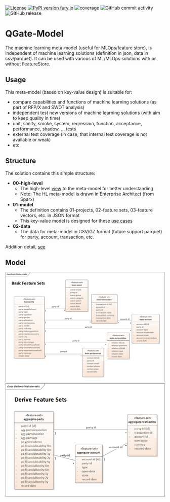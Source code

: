 [![License](https://img.shields.io/badge/License-Apache%202.0-blue.svg)](https://opensource.org/licenses/Apache-2.0)
[![PyPI version fury.io](https://badge.fury.io/py/qgate-model.svg)](https://pypi.python.org/pypi/qgate-model/)
![coverage](https://github.com/george0st/qgate-model/blob/main/coverage.svg)
![GitHub commit activity](https://img.shields.io/github/commit-activity/w/george0st/qgate-model)
![GitHub release](https://img.shields.io/github/v/release/george0st/qgate-model)

# QGate-Model
The machine learning meta-model (useful for MLOps/feature store), is independent of machine
learning solutions (definition in json, data in csv/parquet). It can be used with various of 
ML/MLOps solutions with or without FeatureStore.

## Usage
This meta-model (based on key-value design) is suitable for:
 - compare capabilities and functions of machine learning solutions (as part of RFP/X and SWOT analysis)
 - independent test new versions of machine learning solutions (with aim to keep quality in time)
 - unit, sanity, smoke, system, reqression, function, acceptance, performance, shadow, ... tests
 - external test coverage (in case, that internal test coverage is not available or weak)
 - etc.

## Structure
The solution contains this simple structure:
 - **00-high-level**
   - The high-level [view](#model) to the meta-model for better understanding
   - Note: The HL meta-model is drawn in Enterprise Architect (from Sparx) 
 - **01-model**
   - The definition contains 01-projects, 02-feature sets, 03-feature vectors, etc. in JSON format
   - This key-value model is designed for these [use cases](./docs/usecases.md) 
 - **02-data**
   - The data for meta-model in CSV/GZ format (future support parquet) for party, account, transaction, etc.

Addition detail, [see](./docs/structure.md)

## Model
![Basic-model](./00-high-level/basic-feature-sets.png)
![Derived-model](./00-high-level/derived-feature-sets.png)

